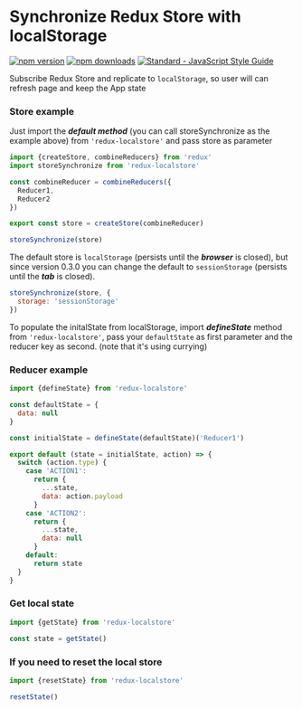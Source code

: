 # Synchronize Redux Store with localStorage

[![npm version](https://img.shields.io/npm/v/redux-localstore.svg)](https://www.npmjs.com/package/redux-localstore) [![npm downloads](https://img.shields.io/npm/dm/redux-localstore.svg)](https://www.npmjs.com/package/redux-localstore) [![Standard - JavaScript Style Guide](https://img.shields.io/badge/code%20style-standard-brightgreen.svg)](http://standardjs.com/)

Subscribe Redux Store and replicate to `localStorage`, so user will can refresh page and keep the App state

### Store example

Just import the ***default method*** (you can call storeSynchronize as the example above) from `'redux-localstore'` and pass store as parameter

```javascript
import {createStore, combineReducers} from 'redux'
import storeSynchronize from 'redux-localstore'

const combineReducer = combineReducers({
  Reducer1,
  Reducer2
})

export const store = createStore(combineReducer)

storeSynchronize(store)
```
The default store is `localStorage` (persists until the ***browser*** is closed), but since version 0.3.0 you can change the default to `sessionStorage` (persists until the ***tab*** is closed).

```javascript
storeSynchronize(store, {
  storage: 'sessionStorage'
})
```

To populate the initalState from localStorage, import ***defineState*** method from `'redux-localstore'`, pass your `defaultState` as first parameter and the reducer key as second. (note that it's using currying)

### Reducer example
```javascript
import {defineState} from 'redux-localstore'

const defaultState = {
  data: null
}

const initialState = defineState(defaultState)('Reducer1')

export default (state = initialState, action) => {
  switch (action.type) {
    case 'ACTION1':
      return {
        ...state,
        data: action.payload
      }
    case 'ACTION2':
      return {
        ...state,
        data: null
      }
    default:
      return state
  }
}
```

### Get local state
```javascript
import {getState} from 'redux-localstore'

const state = getState()
```

### If you need to reset the local store
```javascript
import {resetState} from 'redux-localstore'

resetState()
```
